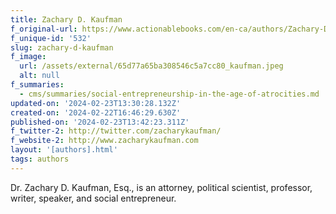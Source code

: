 ```yaml
---
title: Zachary D. Kaufman
f_original-url: https://www.actionablebooks.com/en-ca/authors/Zachary-D.-Kaufman/
f_unique-id: '532'
slug: zachary-d-kaufman
f_image:
  url: /assets/external/65d77a65ba308546c5a7cc80_kaufman.jpeg
  alt: null
f_summaries:
  - cms/summaries/social-entrepreneurship-in-the-age-of-atrocities.md
updated-on: '2024-02-23T13:30:28.132Z'
created-on: '2024-02-22T16:46:29.630Z'
published-on: '2024-02-23T13:42:23.311Z'
f_twitter-2: http://twitter.com/zacharykaufman/
f_website-2: http://www.zacharykaufman.com
layout: '[authors].html'
tags: authors
---
```


Dr. Zachary D. Kaufman, Esq., is an attorney, political scientist, professor, writer, speaker, and social entrepreneur.
